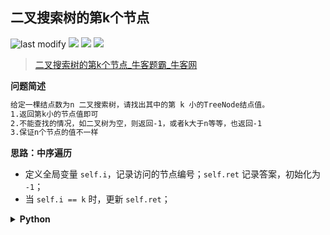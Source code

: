 ## 二叉搜索树的第k个节点
<!--START_SECTION:badge-->

![last modify](https://img.shields.io/static/v1?label=last%20modify&message=2025-07-08%2016%3A53%3A13&color=yellowgreen&style=flat-square)
[![](https://img.shields.io/static/v1?label=&message=%E4%B8%AD%E7%AD%89&color=yellow&style=flat-square)](../../../README.md#中等)
[![](https://img.shields.io/static/v1?label=&message=%E7%89%9B%E5%AE%A2&color=green&style=flat-square)](../../../README.md#牛客)
[![](https://img.shields.io/static/v1?label=&message=%E4%BA%8C%E5%8F%89%E6%A0%91/%E6%A0%91&color=blue&style=flat-square)](../../../README.md#二叉树树)

<!--END_SECTION:badge-->
<!--info
tags: [二叉树]
source: 牛客
level: 中等
number: '0081'
name: 二叉搜索树的第k个节点
companies: []
-->

> [二叉搜索树的第k个节点_牛客题霸_牛客网](https://www.nowcoder.com/practice/57aa0bab91884a10b5136ca2c087f8ff)

<summary><b>问题简述</b></summary>

```txt
给定一棵结点数为n 二叉搜索树，请找出其中的第 k 小的TreeNode结点值。
1.返回第k小的节点值即可
2.不能查找的情况，如二叉树为空，则返回-1，或者k大于n等等，也返回-1
3.保证n个节点的值不一样
```

<!-- 
<details><summary><b>详细描述</b></summary>

```txt
```

</details>
-->


<!-- <div align="center"><img src="../../../_assets/xxx.png" height="300" /></div> -->

<summary><b>思路：中序遍历</b></summary>

- 定义全局变量 `self.i`，记录访问的节点编号；`self.ret` 记录答案，初始化为 `-1`；
- 当 `self.i == k` 时，更新 `self.ret`；

<details><summary><b>Python</b></summary>

```python
class Solution:
    def KthNode(self , root: TreeNode, k: int) -> int:
        if not root: return -1
        
        self.i = 0
        self.ret = -1
        
        def dfs(x):
            if not x: return
            
            dfs(x.left)
            self.i += 1
            if self.i == k:
                self.ret = x.val
                return
            dfs(x.right)
        
        dfs(root)
        return self.ret
```

</details>

